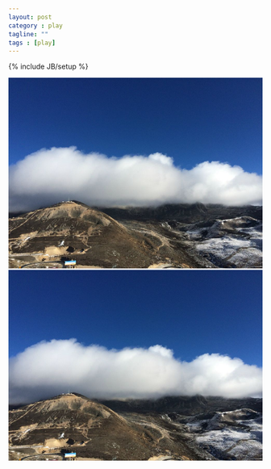 ```yaml
---
layout: post
category : play
tagline: ""
tags : [play]
---
```

{% include JB/setup %}

<img src='assets/image/ydsc/new_IMG_0905.jpg'/>
<img src='assets/image/ydsc/new_IMG_0905.jpg'/>


